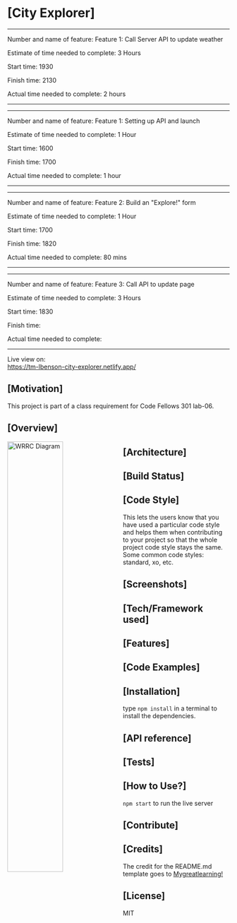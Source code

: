 # [City Explorer]

---------------------------------------
Number and name of feature: Feature 1: Call Server API to update weather

Estimate of time needed to complete: 3 Hours 

Start time: 1930

Finish time: 2130

Actual time needed to complete: 2 hours

---------------------------------------

---------------------------------------
Number and name of feature: Feature 1: Setting up API and launch

Estimate of time needed to complete: 1 Hour 

Start time: 1600

Finish time: 1700

Actual time needed to complete: 1 hour

---------------------------------------
---------------------------------------
Number and name of feature: Feature 2: Build an "Explore!" form

Estimate of time needed to complete: 1 Hour 

Start time: 1700

Finish time: 1820

Actual time needed to complete: 80 mins

---------------------------------------
---------------------------------------
Number and name of feature: Feature 3: Call API to update page

Estimate of time needed to complete: 3 Hours 

Start time: 1830

Finish time: 

Actual time needed to complete: 

---------------------------------------


Live view on:  
https://tm-lbenson-city-explorer.netlify.app/

## [Motivation]

This project is part of a class requirement for Code Fellows 301 lab-06.

## [Overview]


<img src="https://github.com/tm-LBenson/city-explorer/blob/main/public/assets/WRRC-lab-06.png?raw=true"
     alt="WRRC Diagram"
     style="float: left; margin-right: 10px; width:50%" />
     
## [Architecture]


## [Build Status]


## [Code Style]

This lets the users know that you have used a particular code style and helps them when contributing to your project so that the whole project code style stays the same. Some common code styles: standard, xo, etc.

## [Screenshots]


## [Tech/Framework used]


## [Features]


## [Code Examples]

## [Installation]

type ```npm install``` in a terminal to install the dependencies.

## [API reference]


## [Tests]


## [How to Use?]

```npm start``` to run the live server

## [Contribute]

## [Credits]

The credit for the README.md template goes to [Mygreatlearning!](https://www.mygreatlearning.com/blog/readme-file/#:~:text=The%20Readme%20file%20is%20often,about%20the%20patches%20or%20updates.)

## [License]

MIT
